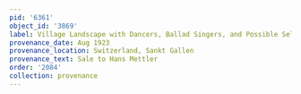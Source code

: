 ```yaml
---
pid: '6361'
object_id: '3869'
label: Village Landscape with Dancers, Ballad Singers, and Possible Self Portrait
provenance_date: Aug 1923
provenance_location: Switzerland, Sankt Gallen
provenance_text: Sale to Hans Mettler
order: '2084'
collection: provenance
---
```

